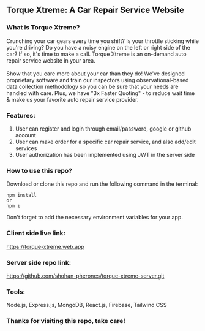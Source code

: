 ## Torque Xtreme: A Car Repair Service Website

### What is Torque Xtreme?

Crunching your car gears every time you shift? Is your throttle sticking while you're driving? Do you have a noisy engine on the left or right side of the car? If so, it's time to make a call. Torque Xtreme is an on-demand auto repair service website in your area.
<br/>
<br/>
Show that you care more about your car than they do! We've designed proprietary software and train our inspectors using observational-based data collection methodology so you can be sure that your needs are handled with care. Plus, we have "3x Faster Quoting" - to reduce wait time & make us your favorite auto repair service provider.

### Features:

1.  User can register and login through email/password, google or github account
2.  User can make order for a specific car repair service, and also add/edit services
3.  User authorization has been implemented using JWT in the server side

### How to use this repo?

Download or clone this repo and run the following command in the terminal:

```
npm install
or
npm i
```

Don't forget to add the necessary environment variables for your app.

### Client side live link:

https://torque-xtreme.web.app

### Server side repo link:

https://github.com/shohan-pherones/torque-xtreme-server.git

### Tools:

Node.js, Express.js, MongoDB, React.js, Firebase, Tailwind CSS

### Thanks for visiting this repo, take care!
